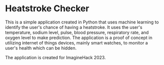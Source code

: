 # Heatstroke Checker

This is a simple application created in Python that uses machine learning to identify the user's chance of having a heatstroke. It uses the user's temperature, sodium level, pulse, blood pressure, respiratory rate, and oxygen level to make prediction. The application is a proof of concept in utilizing internet of things devices, mainly smart watches, to monitor a user's health which can be hidden.

The application is created for ImagineHack 2023.
